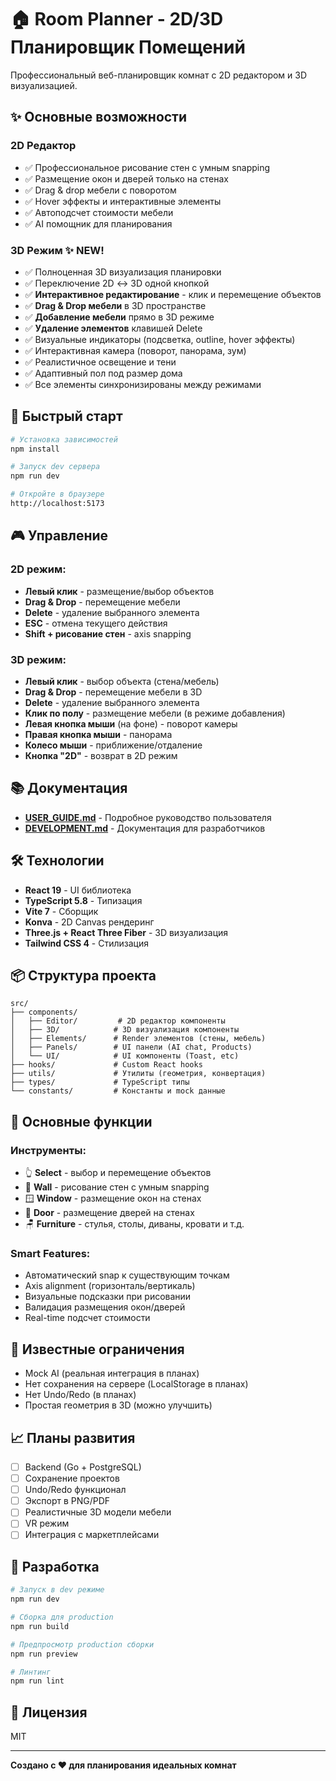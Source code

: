 # 🏠 Room Planner - 2D/3D Планировщик Помещений

Профессиональный веб-планировщик комнат с 2D редактором и 3D визуализацией.

## ✨ Основные возможности

### 2D Редактор
- ✅ Профессиональное рисование стен с умным snapping
- ✅ Размещение окон и дверей только на стенах
- ✅ Drag & drop мебели с поворотом
- ✅ Hover эффекты и интерактивные элементы
- ✅ Автоподсчет стоимости мебели
- ✅ AI помощник для планирования

### 3D Режим ✨ NEW!
- ✅ Полноценная 3D визуализация планировки
- ✅ Переключение 2D ↔ 3D одной кнопкой
- ✅ **Интерактивное редактирование** - клик и перемещение объектов
- ✅ **Drag & Drop мебели** в 3D пространстве
- ✅ **Добавление мебели** прямо в 3D режиме
- ✅ **Удаление элементов** клавишей Delete
- ✅ Визуальные индикаторы (подсветка, outline, hover эффекты)
- ✅ Интерактивная камера (поворот, панорама, зум)
- ✅ Реалистичное освещение и тени
- ✅ Адаптивный пол под размер дома
- ✅ Все элементы синхронизированы между режимами

## 🚀 Быстрый старт

```bash
# Установка зависимостей
npm install

# Запуск dev сервера
npm run dev

# Откройте в браузере
http://localhost:5173
```

## 🎮 Управление

### 2D режим:
- **Левый клик** - размещение/выбор объектов
- **Drag & Drop** - перемещение мебели
- **Delete** - удаление выбранного элемента
- **ESC** - отмена текущего действия
- **Shift + рисование стен** - axis snapping

### 3D режим:
- **Левый клик** - выбор объекта (стена/мебель)
- **Drag & Drop** - перемещение мебели в 3D
- **Delete** - удаление выбранного элемента
- **Клик по полу** - размещение мебели (в режиме добавления)
- **Левая кнопка мыши** (на фоне) - поворот камеры
- **Правая кнопка мыши** - панорама
- **Колесо мыши** - приближение/отдаление
- **Кнопка "2D"** - возврат в 2D режим

## 📚 Документация

- **[USER_GUIDE.md](./USER_GUIDE.md)** - Подробное руководство пользователя
- **[DEVELOPMENT.md](./DEVELOPMENT.md)** - Документация для разработчиков

## 🛠 Технологии

- **React 19** - UI библиотека
- **TypeScript 5.8** - Типизация
- **Vite 7** - Сборщик
- **Konva** - 2D Canvas рендеринг
- **Three.js + React Three Fiber** - 3D визуализация
- **Tailwind CSS 4** - Стилизация

## 📦 Структура проекта

```
src/
├── components/
│   ├── Editor/         # 2D редактор компоненты
│   ├── 3D/            # 3D визуализация компоненты
│   ├── Elements/      # Render элементов (стены, мебель)
│   ├── Panels/        # UI панели (AI chat, Products)
│   └── UI/            # UI компоненты (Toast, etc)
├── hooks/             # Custom React hooks
├── utils/             # Утилиты (геометрия, конвертация)
├── types/             # TypeScript типы
└── constants/         # Константы и mock данные
```

## 🎯 Основные функции

### Инструменты:
- 👆 **Select** - выбор и перемещение объектов
- 🧱 **Wall** - рисование стен с умным snapping
- 🪟 **Window** - размещение окон на стенах
- 🚪 **Door** - размещение дверей на стенах
- 🪑 **Furniture** - стулья, столы, диваны, кровати и т.д.

### Smart Features:
- Автоматический snap к существующим точкам
- Axis alignment (горизонталь/вертикаль)
- Визуальные подсказки при рисовании
- Валидация размещения окон/дверей
- Real-time подсчет стоимости

## 🐛 Известные ограничения

- Mock AI (реальная интеграция в планах)
- Нет сохранения на сервере (LocalStorage в планах)
- Нет Undo/Redo (в планах)
- Простая геометрия в 3D (можно улучшить)

## 📈 Планы развития

- [ ] Backend (Go + PostgreSQL)
- [ ] Сохранение проектов
- [ ] Undo/Redo функционал
- [ ] Экспорт в PNG/PDF
- [ ] Реалистичные 3D модели мебели
- [ ] VR режим
- [ ] Интеграция с маркетплейсами

## 🤝 Разработка

```bash
# Запуск в dev режиме
npm run dev

# Сборка для production
npm run build

# Предпросмотр production сборки
npm run preview

# Линтинг
npm run lint
```

## 📝 Лицензия

MIT

---

**Создано с ❤️ для планирования идеальных комнат**
